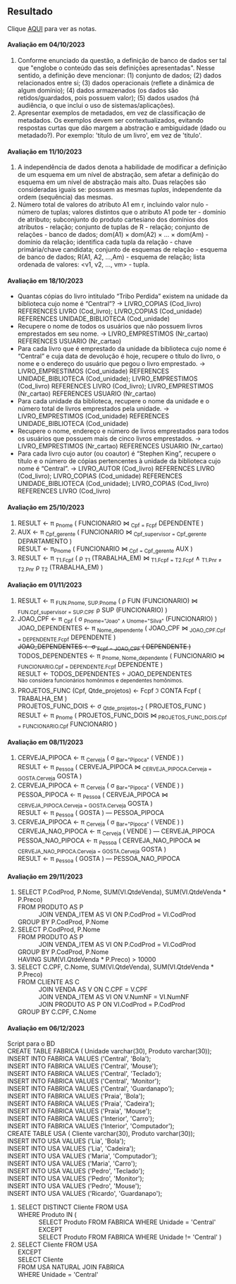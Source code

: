 ## Resultado

Clique [AQUI](../media/bd-2023-2-bcc-resumo.pdf) para ver as notas.

#### Avaliação em 04/10/2023
1. Conforme enunciado da questão, a definição de banco de dados ser tal que "englobe o conteúdo das seis definições apresentadas". Nesse sentido, a definição deve mencionar: (1) conjunto de dados; (2) dados relacionados entre si; (3) dados operacionais (reflete a dinâmica de algum domínio); (4) dados armazenados (os dados são retidos/guardados, pois possuem valor); (5) dados usados (há audiência, o que inclui o uso de sistemas/aplicações).
2. Apresentar exemplos de metadados, em vez de classificação de metadados. Os exemplos devem ser contextualizados, evitando respostas curtas que dão margem a abstração e ambiguidade (dado ou metadado?). Por exemplo: 'título de um livro', em vez de 'título'.

#### Avaliação em 11/10/2023
1. A independência de dados denota a habilidade de modificar a definição de um esquema em um nível de abstração, sem afetar a definição do esquema em um nível de abstração mais alto. Duas relações são consideradas iguais se: possuem as mesmas _tuplas_, independente da ordem (sequência) das mesmas.
2. Número total de valores do atributo A1 em r, incluindo valor nulo - número de tuplas; valores distintos que o atributo A1 pode ter - domínio de atributo; subconjunto do produto cartesiano dos domínios dos atributos - relação; conjunto de tuplas de R -	relação; conjunto de relações - banco de dados; dom(A1) × dom(A2) × ... × dom(Am)	- domínio da relação; identifica cada tupla da relação - chave primária/chave candidata; conjunto de esquemas de relação - esquema de banco de dados; R(A1, A2, ...,Am)	- esquema de relação; lista ordenada de valores: <v1, v2, ..., vm> - tupla.

#### Avaliação em 18/10/2023

- Quantas cópias do livro intitulado “Tribo Perdida” existem na unidade da biblioteca cujo nome é “Central”? -> LIVRO_COPIAS (Cod_livro) REFERENCES LIVRO (Cod_livro); LIVRO_COPIAS (Cod_unidade) REFERENCES UNIDADE_BIBLIOTECA (Cod_unidade)
- Recupere o nome de todos os usuários que não possuem livros emprestados em seu nome. -> LIVRO_EMPRESTIMOS (Nr_cartao) REFERENCES USUARIO (Nr_cartao)
- Para cada livro que é emprestado da unidade da biblioteca cujo nome é “Central” e cuja data de devolução é hoje, recupere o título do livro, o nome e o endereço do usuário que pegou o livro emprestado. -> LIVRO_EMPRESTIMOS (Cod_unidade) REFERENCES UNIDADE_BIBLIOTECA (Cod_unidade); LIVRO_EMPRESTIMOS (Cod_livro) REFERENCES LIVRO (Cod_livro); LIVRO_EMPRESTIMOS (Nr_cartao) REFERENCES USUARIO (Nr_cartao)
- Para cada unidade da biblioteca, recupere o nome da unidade e o número total de livros emprestados pela unidade. -> LIVRO_EMPRESTIMOS (Cod_unidade) REFERENCES UNIDADE_BIBLIOTECA (Cod_unidade)
- Recupere o nome, endereço e número de livros emprestados para todos os usuários que possuem mais de cinco livros emprestados. -> 
LIVRO_EMPRESTIMOS (Nr_cartao) REFERENCES USUARIO (Nr_cartao)
- Para cada livro cujo autor (ou coautor) é “Stephen King”, recupere o título e o número de cópias pertencentes à unidade da biblioteca cujo nome é “Central”. -> LIVRO_AUTOR (Cod_livro) REFERENCES LIVRO (Cod_livro); LIVRO_COPIAS (Cod_unidade) REFERENCES UNIDADE_BIBLIOTECA (Cod_unidade); LIVRO_COPIAS (Cod_livro) REFERENCES LIVRO (Cod_livro)

#### Avaliação em 25/10/2023

1. RESULT ← π <sub>Pnome</sub> ( FUNCIONARIO ⋈ <sub>Cpf = Fcpf</sub> DEPENDENTE )
1. AUX ← π <sub>Cpf_gerente</sub> ( FUNCIONARIO ⋈ <sub>Cpf_supervisor = Cpf_gerente</sub> DEPARTAMENTO )<br>RESULT ← π<sub>Pnome</sub> ( FUNCIONARIO ⋈ <sub>Cpf = Cpf_gerente</sub> AUX )
1. RESULT ← π <sub>T1.Fcpf</sub> ( ρ <sub>T1</sub> (TRABALHA_EM) ⋈ <sub>T1.Fcpf = T2.Fcpf</sub> &#8743; <sub>T1.Pnr &#8800; T2.Pnr</sub> ρ <sub>T2</sub> (TRABALHA_EM) )

#### Avaliação em 01/11/2023

1. RESULT ← π <sub>FUN.Pnome, SUP.Pnome</sub> ( ρ FUN (FUNCIONARIO) ⋈ <sub>FUN.Cpf_supervisor = SUP.CPF</sub> ρ SUP (FUNCIONARIO) )
1. JOAO_CPF ← π <sub>Cpf</sub> ( σ <sub>Pnome="Joao" &#8743; Unome="Silva"</sub> (FUNCIONARIO) )<br>
JOAO_DEPENDENTES ← π <sub>Nome_dependente</sub> ( JOAO_CPF ⋈ <sub>JOAO_CPF.Cpf = DEPENDENTE.Fcpf</sub> DEPENDENTE )<br>
~~JOAO_DEPENDENTES ← σ <sub>Fcpf = JOAO_CPF</sub> ( DEPENDENTE )~~<br>
TODOS_DEPENDENTES ← π <sub>Pnome, Nome_dependente</sub> ( FUNCIONARIO ⋈ <sub>FUNCIONARIO.Cpf = DEPENDENTE.Fcpf</sub> DEPENDENTE )<br>
RESULT ← TODOS_DEPENDENTES &#247; JOAO_DEPENDENTES<br>
<sup>Não considera funcionários homônimos e dependentes homônimos.</sup>
1. PROJETOS_FUNC (Cpf, Qtde_projetos) ← Fcpf ℑ CONTA Fcpf ( TRABALHA_EM )<br>
PROJETOS_FUNC_DOIS ← σ <sub>Qtde_projetos=2</sub> ( PROJETOS_FUNC )<br>
RESULT ← π <sub>Pnome</sub> ( PROJETOS_FUNC_DOIS ⋈ <sub>PROJETOS_FUNC_DOIS.Cpf = FUNCIONARIO.Cpf</sub> FUNCIONARIO )

#### Avaliação em 08/11/2023

1. CERVEJA_PIPOCA ← π <sub>Cerveja</sub> ( σ <sub>Bar="Pipoca"</sub> ( VENDE ) )<br>
RESULT ← π <sub>Pessoa</sub> ( CERVEJA_PIPOCA ⋈ <sub>CERVEJA_PIPOCA.Cerveja = GOSTA.Cerveja</sub> GOSTA )
1. CERVEJA_PIPOCA ← π <sub>Cerveja</sub> ( σ <sub>Bar="Pipoca"</sub> ( VENDE ) )<br>
PESSOA_PIPOCA ← π <sub>Pessoa</sub> ( CERVEJA_PIPOCA ⋈ <sub>CERVEJA_PIPOCA.Cerveja = GOSTA.Cerveja</sub> GOSTA )<br>
RESULT ← π <sub>Pessoa</sub> ( GOSTA )  &#8213; PESSOA_PIPOCA
1. CERVEJA_PIPOCA ← π <sub>Cerveja</sub> ( σ <sub>Bar="Pipoca"</sub> ( VENDE ) )<br>
CERVEJA_NAO_PIPOCA ← π <sub>Cerveja</sub> ( VENDE ) &#8213; CERVEJA_PIPOCA<br>
PESSOA_NAO_PIPOCA ← π <sub>Pessoa</sub> ( CERVEJA_NAO_PIPOCA ⋈ <sub>CERVEJA_NAO_PIPOCA.Cerveja = GOSTA.Cerveja</sub> GOSTA )<br>
RESULT ← π <sub>Pessoa</sub> ( GOSTA )  &#8213; PESSOA_NAO_PIPOCA

#### Avaliação em 29/11/2023

1. SELECT P.CodProd, P.Nome, SUM(VI.QtdeVenda), SUM(VI.QtdeVenda * P.Preco)<br>
FROM PRODUTO AS P<br>
&nbsp;&nbsp;&nbsp;&nbsp;&nbsp;&nbsp;&nbsp;&nbsp;&nbsp;&nbsp;&nbsp;&nbsp;JOIN VENDA_ITEM AS VI ON P.CodProd = VI.CodProd<br>
GROUP BY P.CodProd, P.Nome
1. SELECT P.CodProd, P.Nome<br>
FROM PRODUTO AS P<br>
&nbsp;&nbsp;&nbsp;&nbsp;&nbsp;&nbsp;&nbsp;&nbsp;&nbsp;&nbsp;&nbsp;&nbsp;JOIN VENDA_ITEM AS VI ON P.CodProd = VI.CodProd<br>
GROUP BY P.CodProd, P.Nome<br>
HAVING SUM(VI.QtdeVenda * P.Preco) > 10000
1. SELECT C.CPF, C.Nome, SUM(VI.QtdeVenda), SUM(VI.QtdeVenda * P.Preco)<br>
FROM CLIENTE AS C<br>
&nbsp;&nbsp;&nbsp;&nbsp;&nbsp;&nbsp;&nbsp;&nbsp;&nbsp;&nbsp;&nbsp;&nbsp;JOIN VENDA AS V	ON C.CPF = V.CPF<br>
&nbsp;&nbsp;&nbsp;&nbsp;&nbsp;&nbsp;&nbsp;&nbsp;&nbsp;&nbsp;&nbsp;&nbsp;JOIN VENDA_ITEM AS VI ON V.NumNF = VI.NumNF<br>
&nbsp;&nbsp;&nbsp;&nbsp;&nbsp;&nbsp;&nbsp;&nbsp;&nbsp;&nbsp;&nbsp;&nbsp;JOIN PRODUTO AS P ON VI.CodProd = P.CodProd<br>
GROUP BY C.CPF, C.Nome

#### Avaliação em 06/12/2023

Script para o BD<br>
CREATE TABLE FABRICA ( Unidade varchar(30), Produto varchar(30));<br>
INSERT INTO FABRICA VALUES ('Central', 'Bola');<br>
INSERT INTO FABRICA VALUES ('Central', 'Mouse');<br>
INSERT INTO FABRICA VALUES ('Central', 'Teclado');<br>
INSERT INTO FABRICA VALUES ('Central', 'Monitor');<br>
INSERT INTO FABRICA VALUES ('Central', 'Guardanapo');<br>
INSERT INTO FABRICA VALUES ('Praia', 'Bola');<br>
INSERT INTO FABRICA VALUES ('Praia', 'Cadeira');<br>
INSERT INTO FABRICA VALUES ('Praia', 'Mouse');<br>
INSERT INTO FABRICA VALUES ('Interior', 'Carro');<br>
INSERT INTO FABRICA VALUES ('Interior', 'Computador');<br>
CREATE TABLE USA ( Cliente varchar(30), Produto varchar(30));<br>
INSERT INTO USA VALUES ('Lia', 'Bola');<br>
INSERT INTO USA VALUES ('Lia', 'Cadeira');<br>
INSERT INTO USA VALUES ('Maria', 'Computador');<br>
INSERT INTO USA VALUES ('Maria', 'Carro');<br>
INSERT INTO USA VALUES ('Pedro', 'Teclado');<br>
INSERT INTO USA VALUES ('Pedro', 'Monitor');<br>
INSERT INTO USA VALUES ('Pedro', 'Mouse');<br>
INSERT INTO USA VALUES ('Ricardo', 'Guardanapo');<br>

1. SELECT DISTINCT Cliente FROM USA<br>
WHERE Produto IN (<br>
&nbsp;&nbsp;&nbsp;&nbsp;&nbsp;&nbsp;&nbsp;&nbsp;&nbsp;&nbsp;&nbsp;&nbsp;SELECT Produto FROM FABRICA WHERE Unidade = 'Central'<br>
&nbsp;&nbsp;&nbsp;&nbsp;&nbsp;&nbsp;&nbsp;&nbsp;&nbsp;&nbsp;&nbsp;&nbsp;EXCEPT<br>
&nbsp;&nbsp;&nbsp;&nbsp;&nbsp;&nbsp;&nbsp;&nbsp;&nbsp;&nbsp;&nbsp;&nbsp;SELECT Produto FROM FABRICA WHERE Unidade != 'Central' )
1. SELECT Cliente FROM USA<br>
EXCEPT<br>
SELECT Cliente<br> 
FROM USA NATURAL JOIN FABRICA<br>
WHERE Unidade = 'Central'
